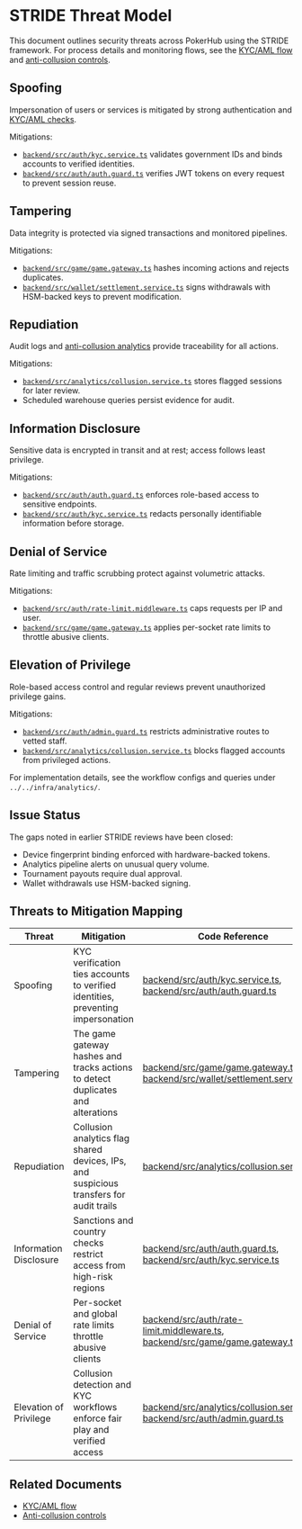 # STRIDE Threat Model

This document outlines security threats across PokerHub using the STRIDE framework. For process
details and monitoring flows, see the [KYC/AML flow](../compliance/kyc-aml-flow.md) and
[anti-collusion controls](anti-collusion.md).

## Spoofing
Impersonation of users or services is mitigated by strong authentication and
[KYC/AML checks](../compliance/kyc-aml-flow.md).

Mitigations:
- [`backend/src/auth/kyc.service.ts`](../../backend/src/auth/kyc.service.ts) validates government IDs and binds accounts to verified identities.
- [`backend/src/auth/auth.guard.ts`](../../backend/src/auth/auth.guard.ts) verifies JWT tokens on every request to prevent session reuse.

## Tampering
Data integrity is protected via signed transactions and monitored pipelines.

Mitigations:
- [`backend/src/game/game.gateway.ts`](../../backend/src/game/game.gateway.ts) hashes incoming actions and rejects duplicates.
- [`backend/src/wallet/settlement.service.ts`](../../backend/src/wallet/settlement.service.ts) signs withdrawals with HSM-backed keys to prevent modification.

## Repudiation
Audit logs and [anti-collusion analytics](anti-collusion.md) provide traceability for all actions.

Mitigations:
- [`backend/src/analytics/collusion.service.ts`](../../backend/src/analytics/collusion.service.ts) stores flagged sessions for later review.
- Scheduled warehouse queries persist evidence for audit.

## Information Disclosure
Sensitive data is encrypted in transit and at rest; access follows least privilege.

Mitigations:
- [`backend/src/auth/auth.guard.ts`](../../backend/src/auth/auth.guard.ts) enforces role-based access to sensitive endpoints.
- [`backend/src/auth/kyc.service.ts`](../../backend/src/auth/kyc.service.ts) redacts personally identifiable information before storage.

## Denial of Service
Rate limiting and traffic scrubbing protect against volumetric attacks.

Mitigations:
- [`backend/src/auth/rate-limit.middleware.ts`](../../backend/src/auth/rate-limit.middleware.ts) caps requests per IP and user.
- [`backend/src/game/game.gateway.ts`](../../backend/src/game/game.gateway.ts) applies per-socket rate limits to throttle abusive clients.

## Elevation of Privilege
Role-based access control and regular reviews prevent unauthorized privilege gains.

Mitigations:
- [`backend/src/auth/admin.guard.ts`](../../backend/src/auth/admin.guard.ts) restricts administrative routes to vetted staff.
- [`backend/src/analytics/collusion.service.ts`](../../backend/src/analytics/collusion.service.ts) blocks flagged accounts from privileged actions.

For implementation details, see the workflow configs and queries under `../../infra/analytics/`.

## Issue Status
The gaps noted in earlier STRIDE reviews have been closed:
- Device fingerprint binding enforced with hardware-backed tokens.
- Analytics pipeline alerts on unusual query volume.
- Tournament payouts require dual approval.
- Wallet withdrawals use HSM-backed signing.

## Threats to Mitigation Mapping

| Threat | Mitigation | Code Reference |
| --- | --- | --- |
| Spoofing | KYC verification ties accounts to verified identities, preventing impersonation | [backend/src/auth/kyc.service.ts](../../backend/src/auth/kyc.service.ts), [backend/src/auth/auth.guard.ts](../../backend/src/auth/auth.guard.ts) |
| Tampering | The game gateway hashes and tracks actions to detect duplicates and alterations | [backend/src/game/game.gateway.ts](../../backend/src/game/game.gateway.ts), [backend/src/wallet/settlement.service.ts](../../backend/src/wallet/settlement.service.ts) |
| Repudiation | Collusion analytics flag shared devices, IPs, and suspicious transfers for audit trails | [backend/src/analytics/collusion.service.ts](../../backend/src/analytics/collusion.service.ts) |
| Information Disclosure | Sanctions and country checks restrict access from high-risk regions | [backend/src/auth/auth.guard.ts](../../backend/src/auth/auth.guard.ts), [backend/src/auth/kyc.service.ts](../../backend/src/auth/kyc.service.ts) |
| Denial of Service | Per-socket and global rate limits throttle abusive clients | [backend/src/auth/rate-limit.middleware.ts](../../backend/src/auth/rate-limit.middleware.ts), [backend/src/game/game.gateway.ts](../../backend/src/game/game.gateway.ts) |
| Elevation of Privilege | Collusion detection and KYC workflows enforce fair play and verified access | [backend/src/analytics/collusion.service.ts](../../backend/src/analytics/collusion.service.ts), [backend/src/auth/admin.guard.ts](../../backend/src/auth/admin.guard.ts) |

## Related Documents

- [KYC/AML flow](../compliance/kyc-aml-flow.md)
- [Anti-collusion controls](anti-collusion.md)
